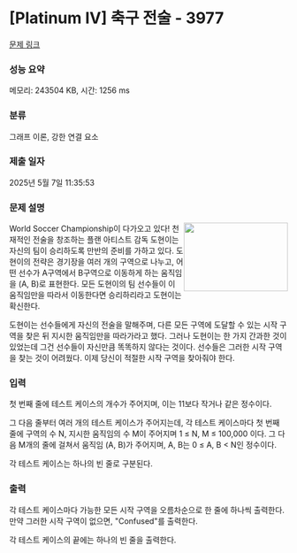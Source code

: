 # [Platinum IV] 축구 전술 - 3977 

[문제 링크](https://www.acmicpc.net/problem/3977) 

### 성능 요약

메모리: 243504 KB, 시간: 1256 ms

### 분류

그래프 이론, 강한 연결 요소

### 제출 일자

2025년 5월 7일 11:35:53

### 문제 설명

<p><img alt="" src="https://www.acmicpc.net/upload/images2/field(1).png" style="float:right; height:124px; line-height:20.8px; opacity:0.9; width:188px">World Soccer Championship이 다가오고 있다! 천재적인 전술을 창조하는 플랜 아티스트 감독 도현이는 자신의 팀이 승리하도록 만반의 준비를 가하고 있다. 도현이의 전략은 경기장을 여러 개의 구역으로 나누고, 어떤 선수가 A구역에서 B구역으로 이동하게 하는 움직임을 (A, B)로 표현한다. 모든 도현이의 팀 선수들이 이 움직임만을 따라서 이동한다면 승리하리라고 도현이는 확신한다.</p>

<p>도현이는 선수들에게 자신의 전술을 말해주며, 다른 모든 구역에 도달할 수 있는 시작 구역을 찾은 뒤 지시한 움직임만을 따라가라고 했다. 그러나 도현이는 한 가지 간과한 것이 있었는데 그건 선수들이 자신만큼 똑똑하지 않다는 것이다. 선수들은 그러한 시작 구역을 찾는 것이 어려웠다. 이제 당신이 적절한 시작 구역을 찾아줘야 한다.</p>

<div> </div>

### 입력 

 <p>첫 번째 줄에 테스트 케이스의 개수가 주어지며, 이는 11보다 작거나 같은 정수이다.</p>

<p>그 다음 줄부터 여러 개의 테스트 케이스가 주어지는데, 각 테스트 케이스마다 첫 번째 줄에 구역의 수 N, 지시한 움직임의 수 M이 주어지며 1 ≤ N, M ≤ 100,000 이다. 그 다음 M개의 줄에 걸쳐서 움직임 (A, B)가 주어지며, A, B는 0 ≤ A, B < N인 정수이다.</p>

<p>각 테스트 케이스는 하나의 빈 줄로 구분된다.</p>

### 출력 

 <p>각 테스트 케이스마다 가능한 모든 시작 구역을 오름차순으로 한 줄에 하나씩 출력한다. 만약 그러한 시작 구역이 없으면, "Confused"를 출력한다.</p>

<p>각 테스트 케이스의 끝에는 하나의 빈 줄을 출력한다.</p>

